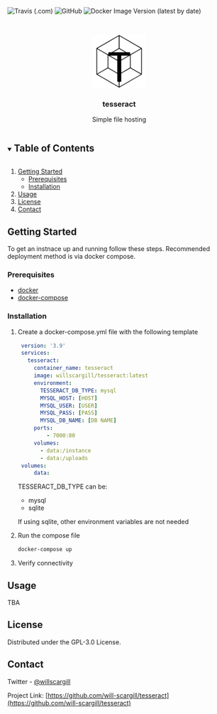 ![Travis (.com)](https://img.shields.io/travis/com/will-scargill/tesseract?style=for-the-badge)
![GitHub](https://img.shields.io/github/license/will-scargill/tesseract?style=for-the-badge)
![Docker Image Version (latest by date)](https://img.shields.io/docker/v/willscargill/tesseract?style=for-the-badge)

<!-- PROJECT LOGO -->
<br />
<p align="center">
  <a href="https://github.com/will-scargill/tesseract">
    <img src="app/static/images/logo.png" alt="Logo" width="120" height="120">
  </a>

  <h3 align="center">tesseract</h3>

  <p align="center">
    Simple file hosting
  </p>
</p>



<!-- TABLE OF CONTENTS -->
<details open="open">
  <summary><h2 style="display: inline-block">Table of Contents</h2></summary>
  <ol>
    <li>
      <a href="#getting-started">Getting Started</a>
      <ul>
        <li><a href="#prerequisites">Prerequisites</a></li>
        <li><a href="#installation">Installation</a></li>
      </ul>
    </li>
    <li><a href="#usage">Usage</a></li>
    <li><a href="#license">License</a></li>
    <li><a href="#contact">Contact</a></li>
  </ol>
</details>

<!-- GETTING STARTED -->
## Getting Started

To get an instnace up and running follow these steps.
Recommended deployment method is via docker compose.

### Prerequisites

* [docker](https://docs.docker.com/engine/install/ubuntu/)
* [docker-compose](https://docs.docker.com/compose/install/)

### Installation

1. Create a docker-compose.yml file with the following template
   ```yaml
    version: '3.9'
    services:
      tesseract:
        container_name: tesseract
        image: willscargill/tesseract:latest
        environment:
          TESSERACT_DB_TYPE: mysql
          MYSQL_HOST: [HOST]
          MYSQL_USER: [USER]
          MYSQL_PASS: [PASS]
          MYSQL_DB_NAME: [DB NAME]
        ports:
            - 7000:80
        volumes:
          - data:/instance
          - data:/uploads
    volumes:
        data:
   ```
   TESSERACT_DB_TYPE can be:
   * mysql
   * sqlite
   
   If using sqlite, other environment variables are not needed
2. Run the compose file
   ```sh
   docker-compose up
   ```
3. Verify connectivity


<!-- USAGE EXAMPLES -->
## Usage

TBA

<!-- LICENSE -->
## License

Distributed under the GPL-3.0 License.



<!-- CONTACT -->
## Contact

Twitter - [@willscargill](https://twitter.com/willscargill)

Project Link: [https://github.com/will-scargill/tesseract](https://github.com/will-scargill/tesseract)
